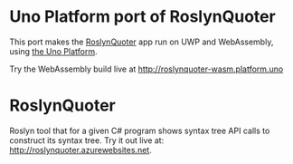 # Uno Platform port of RoslynQuoter
This port makes the [RoslynQuoter](https://github.com/KirillOsenkov/RoslynQuoter) app run on UWP and WebAssembly, using [the Uno Platform](http://platform.uno).

Try the WebAssembly build live at http://roslynquoter-wasm.platform.uno

RoslynQuoter
============

Roslyn tool that for a given C# program shows syntax tree API calls to construct its syntax tree.
Try it out live at: http://roslynquoter.azurewebsites.net.
